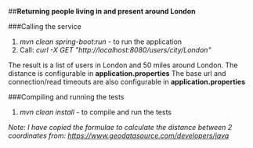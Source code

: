 ##**Returning people living in and present around London**

###Calling the service
1. _mvn clean spring-boot:run_ - to run the application
2. Call: _curl -X GET "http://localhost:8080/users/city/London"_

The result is a list of users in London and 50 miles around London. The distance is configurable in **application.properties**
The base url and connection/read timeouts are also configurable in **application.properties**

###Compiling and running the tests
1. _mvn clean install_ - to compile and run the tests

_Note: I have copied the formulae to calculate the distance between 2 coordinates from: https://www.geodatasource.com/developers/java_